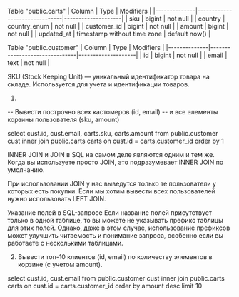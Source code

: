 Table "public.carts"
| Column       | Type                          | Modifiers          |
|--------------|-------------------------------|--------------------|
| sku          | bigint                        | not null           |
| country      | country_enum                  | not null           |
| customer_id  | bigint                        | not null           |
| amount       | bigint                        | not null           |
| updated_at   | timestamp without time zone   | default now()      |

Table "public.customer"
| Column       | Type                          | Modifiers          |
|--------------|-------------------------------|--------------------|
| id           | bigint                        | not null           |
| email        | text                          | not null           |

SKU (Stock Keeping Unit) — уникальный идентификатор товара на складе. Используется для учета и идентификации товаров.

1) 
-- Вывести построчно всех кастомеров (id, email)
-- и все элементы корзины пользователя (sku, amount)

select cust.id, cust.email, carts.sku, carts.amount
from public.customer cust
inner join public.carts carts on cust.id = carts.customer_id
order by 1

INNER JOIN и JOIN в SQL на самом деле являются одним и тем же. Когда вы используете просто JOIN, это подразумевает INNER JOIN по умолчанию. 

При использовании JOIN у нас выведутся только те пользователи у которых есть покупки.
Если мы хотим вывести всех пользователей нужно использовать LEFT JOIN.

Указание полей в SQL-запросе
Если название полей присутствует только в одной таблице, то вы можете не указывать префикс таблицы для этих полей. Однако, даже в этом случае, использование префиксов может улучшить читаемость и понимание запроса, особенно если вы работаете с несколькими таблицами.

2) Вывести топ-10 клиентов (id, email) по количеству элементов в корзине (с учетом amount).

select cust.id, cust.email
from public.customer cust
inner join public.carts carts on cust.id = carts.customer_id
order by amount desc
limit 10



